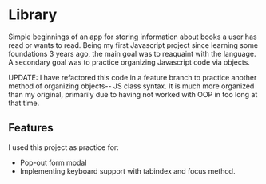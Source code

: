 # Library

Simple beginnings of an app for storing information about books a user has read or wants to read. Being my first Javascript project since learning some foundations 3 years ago, the main goal was to reaquaint with the language. A secondary goal was to practice organizing Javascript code via objects.


UPDATE: I have refactored this code in a feature branch to practice another method of organizing objects-- JS class syntax. It is much more organized than my original, primarily due to having not worked with OOP in too long at that time.

## Features

I used this project as practice for:
* Pop-out form modal 
* Implementing keyboard support with tabindex and focus method.
